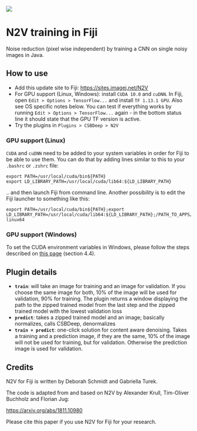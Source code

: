 [![](https://travis-ci.com/juglab/N2V_fiji.svg?branch=master)](https://travis-ci.com/juglab/N2V_fiji)

# N2V training in Fiji
Noise reduction (pixel wise independent) by training a CNN on single noisy images in Java.  

## How to use
- Add this update site to Fiji: https://sites.imagej.net/N2V
- For GPU support (Linux, Windows): install `CUDA 10.0` and `cuDNN`. In Fiji, open `Edit > Options > TensorFlow...` and install `TF 1.13.1 GPU`. Also see OS specific notes below. You can test if everything works by running `Edit > Options > TensorFlow...` again - in the bottom status line it should state that the GPU TF version is active.
- Try the plugins in `Plugins > CSBDeep > N2V`

### GPU support (Linux)
`CUDA` and `cuDNN` need to be added to your system variables in order for Fiji to be able to use them. You can do that by adding lines similar to this to your `.bashrc` or `.zshrc` file:
```
export PATH=/usr/local/cuda/bin${PATH}
export LD_LIBRARY_PATH=/usr/local/cuda/lib64:${LD_LIBRARY_PATH}
```
.. and then launch Fiji from command line. Another possibility is to edit the Fiji launcher to something like this:
```
export PATH=/usr/local/cuda/bin${PATH};export LD_LIBRARY_PATH=/usr/local/cuda/lib64:${LD_LIBRARY_PATH};/PATH_TO_APPS/Fiji.app/ImageJ-linux64
```

### GPU support (Windows)
To set the CUDA environment variables in Windows, please follow the steps described on [this page](https://docs.nvidia.com/deeplearning/sdk/cudnn-install/index.html#install-windows) (section 4.4).


## Plugin details 
- **`train`**: will take an image for training and an image for validation. If you choose the same image for both, 10% of the image will be used for validation, 90% for training. The plugin returns a window displaying the path to the zipped trained model from the last step and the zipped trained model with the lowest validation loss
- **`predict`**: takes a zipped trained model and an image; basically normalizes, calls CSBDeep, denormalizes
- **`train + predict`**: one-click solution for content aware denoising. Takes a training and a prediction image, if they are the same, 10% of the image will not be used for training, but for validation. Otherwise the prediction image is used for validation.

## Credits
N2V for Fiji is written by Deborah Schmidt and Gabriella Turek.

The code is adapted from and based on N2V by Alexander Krull, Tim-Oliver Buchholz and Florian Jug:

https://arxiv.org/abs/1811.10980

Please cite this paper if you use N2V for Fiji for your research.
